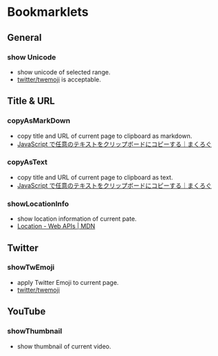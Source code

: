 # Bookmarklets

## General

### show Unicode
- show unicode of selected range.
- [twitter/twemoji](https://github.com/twitter/twemoji) is acceptable.

## Title & URL

### copyAsMarkDown
- copy title and URL of current page to clipboard as markdown.
- [JavaScript で任意のテキストをクリップボードにコピーする｜まくろぐ](https://maku.blog/p/buk5i2o/)

### copyAsText
- copy title and URL of current page to clipboard as text.
- [JavaScript で任意のテキストをクリップボードにコピーする｜まくろぐ](https://maku.blog/p/buk5i2o/)

### showLocationInfo
- show location information of current pate.
- [Location - Web APIs | MDN](https://developer.mozilla.org/en-US/docs/Web/API/Location)

## Twitter

### showTwEmoji
- apply Twitter Emoji to current page.
- [twitter/twemoji](https://github.com/twitter/twemoji)

## YouTube

### showThumbnail
- show thumbnail of current video.
